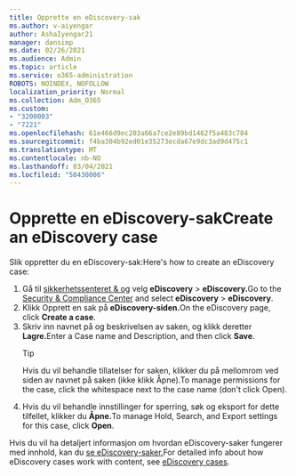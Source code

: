 ```yaml
---
title: Opprette en eDiscovery-sak
ms.author: v-aiyengar
author: AshaIyengar21
manager: dansimp
ms.date: 02/26/2021
ms.audience: Admin
ms.topic: article
ms.service: o365-administration
ROBOTS: NOINDEX, NOFOLLOW
localization_priority: Normal
ms.collection: Adm_O365
ms.custom:
- "3200003"
- "7221"
ms.openlocfilehash: 61e466d9ec203a66a7ce2e89bd1462f5a483c784
ms.sourcegitcommit: f4ba304b92ed01e35273ecda67e9dc3ad9d475c1
ms.translationtype: MT
ms.contentlocale: nb-NO
ms.lasthandoff: 03/04/2021
ms.locfileid: "50430006"
---
```

# <a name="create-an-ediscovery-case"></a><span data-ttu-id="4bc71-102">Opprette en eDiscovery-sak</span><span class="sxs-lookup"><span data-stu-id="4bc71-102">Create an eDiscovery case</span></span>

<span data-ttu-id="4bc71-103">Slik oppretter du en eDiscovery-sak:</span><span class="sxs-lookup"><span data-stu-id="4bc71-103">Here's how to create an eDiscovery case:</span></span>

1. <span data-ttu-id="4bc71-104">Gå til [sikkerhetssenteret & og](https://go.microsoft.com/fwlink/p/?linkid=2077143) velg **eDiscovery**  >  **eDiscovery.**</span><span class="sxs-lookup"><span data-stu-id="4bc71-104">Go to the [Security & Compliance Center](https://go.microsoft.com/fwlink/p/?linkid=2077143) and select **eDiscovery** > **eDiscovery**.</span></span>
1. <span data-ttu-id="4bc71-105">Klikk Opprett en sak på **eDiscovery-siden.**</span><span class="sxs-lookup"><span data-stu-id="4bc71-105">On the eDiscovery page, click **Create a case**.</span></span>
1. <span data-ttu-id="4bc71-106">Skriv inn navnet på og beskrivelsen av saken, og klikk deretter **Lagre.**</span><span class="sxs-lookup"><span data-stu-id="4bc71-106">Enter a Case name and Description, and then click **Save**.</span></span>
    > [!TIP]
    ><span data-ttu-id="4bc71-107">Hvis du vil behandle tillatelser for saken, klikker du på mellomrom ved siden av navnet på saken (ikke klikk Åpne).</span><span class="sxs-lookup"><span data-stu-id="4bc71-107">To manage permissions for the case, click the whitespace next to the case name (don't click Open).</span></span>
1. <span data-ttu-id="4bc71-108">Hvis du vil behandle innstillinger for sperring, søk og eksport for dette tilfellet, klikker du **Åpne.**</span><span class="sxs-lookup"><span data-stu-id="4bc71-108">To manage Hold, Search, and Export settings for this case, click **Open**.</span></span>

<span data-ttu-id="4bc71-109">Hvis du vil ha detaljert informasjon om hvordan eDiscovery-saker fungerer med innhold, kan du [se eDiscovery-saker.](https://go.microsoft.com/fwlink/?linkid=2101589)</span><span class="sxs-lookup"><span data-stu-id="4bc71-109">For detailed info about how eDiscovery cases work with content, see [eDiscovery cases](https://go.microsoft.com/fwlink/?linkid=2101589).</span></span>
